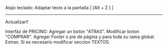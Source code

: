 
Atajo teclado:
  Adaptar texto a la pantalla | [Alt + Z ] |

**********************************************************

Actualizar!!

Interfáz de PRICING: 
        Agregar un boton "ATRAS".
        Modificar boton "COMPRAR".
        Agregar Footer o pie de página y para toda su rama global.
        Extras: Si es necesario modificar seccion TEXTOS.

